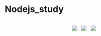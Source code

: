 # Nodejs_study

 <p align="center">
    <br/>
    <img src="https://img.shields.io/badge/-Node.js-05122A?style=flat&logo=Node.js&logoColor=white" style="height : auto; margin-left : 10px; margin-right : 10px;"/>
    <img src="https://img.shields.io/badge/-HTML-05122A?style=flat&logo=HTML5"/>
    <img src="https://img.shields.io/badge/JavaScript-F7DF1E?style=flat-square&logo=JavaScript&logoColor=white" style="height : auto; margin-left : 10px; margin-right : 10px;"/>

